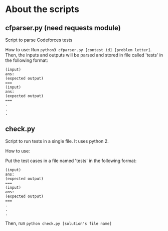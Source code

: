 # About the scripts

## cfparser.py (need requests module)
Script to parse Codeforces tests

How to use: Run ```python3 cfparser.py [contest id] [problem letter]```. Then, the inputs and outputs will be parsed and stored in file called 'tests' in the following format:

```
(input)
ans:
(expected output)
===
(input)
ans:
(expected output)
===
.
.
.
```

## check.py
Script to run tests in a single file. It uses python 2.

How to use: 

Put the test cases in a file named 'tests' in the following format:

```
(input)
ans:
(expected output)
===
(input)
ans:
(expected output)
===
.
.
.
```

Then, run ```python check.py [solution's file name]```
